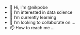 - 👋 Hi, I’m @nikpobe
- 👀 I’m interested in  data science
- 🌱 I’m currently learning 
- 💞️ I’m looking to collaborate on ...
- 📫 How to reach me ...

<!---
nikpobe/nikpobe is a ✨ special ✨ repository because its `README.md` (this file) appears on your GitHub profile.
You can click the Preview link to take a look at your changes.
--->
